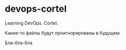 # devops-cortel

Learning DevOps. Cortel.

Какие-то файлы будут проигнорированы в будущем.

Бла-бла-бла
